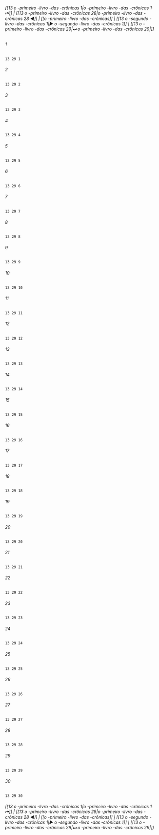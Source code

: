 
###### [[13 o -primeiro -livro -das -crônicas 1|o -primeiro -livro -das -crônicas 1 ⏮]] | [[13 o -primeiro -livro -das -crônicas 28|o -primeiro -livro -das -crônicas 28 ◀]] | [[o -primeiro -livro -das -crônicas]] | [[13 o -segundo -livro -das -crônicas 1|▶ o -segundo -livro -das -crônicas 1]] | [[13 o -primeiro -livro -das -crônicas 29|⏭ o -primeiro -livro -das -crônicas 29|]]

###### 1
``` verse
13 29 1 
```
###### 2
``` verse
13 29 2 
```
###### 3
``` verse
13 29 3 
```
###### 4
``` verse
13 29 4 
```
###### 5
``` verse
13 29 5 
```
###### 6
``` verse
13 29 6 
```
###### 7
``` verse
13 29 7 
```
###### 8
``` verse
13 29 8 
```
###### 9
``` verse
13 29 9 
```
###### 10
``` verse
13 29 10 
```
###### 11
``` verse
13 29 11 
```
###### 12
``` verse
13 29 12 
```
###### 13
``` verse
13 29 13 
```
###### 14
``` verse
13 29 14 
```
###### 15
``` verse
13 29 15 
```
###### 16
``` verse
13 29 16 
```
###### 17
``` verse
13 29 17 
```
###### 18
``` verse
13 29 18 
```
###### 19
``` verse
13 29 19 
```
###### 20
``` verse
13 29 20 
```
###### 21
``` verse
13 29 21 
```
###### 22
``` verse
13 29 22 
```
###### 23
``` verse
13 29 23 
```
###### 24
``` verse
13 29 24 
```
###### 25
``` verse
13 29 25 
```
###### 26
``` verse
13 29 26 
```
###### 27
``` verse
13 29 27 
```
###### 28
``` verse
13 29 28 
```
###### 29
``` verse
13 29 29 
```
###### 30
``` verse
13 29 30 
```

###### [[13 o -primeiro -livro -das -crônicas 1|o -primeiro -livro -das -crônicas 1 ⏮]] | [[13 o -primeiro -livro -das -crônicas 28|o -primeiro -livro -das -crônicas 28 ◀]] | [[o -primeiro -livro -das -crônicas]] | [[13 o -segundo -livro -das -crônicas 1|▶ o -segundo -livro -das -crônicas 1]] | [[13 o -primeiro -livro -das -crônicas 29|⏭ o -primeiro -livro -das -crônicas 29|]]

